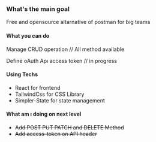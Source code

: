 ### What's the main goal 

Free and opensource altarnative of postman for big teams

#### What you can do 

Manage CRUD operation // All method available

Define oAuth Apı access token // in progress
#### Using Techs
- React for frontend
- TailwindCss for CSS Library
- Simpler-State for state management

#### What am ı doing on next level
- ~~Add POST PUT PATCH and DELETE Method~~
- ~~Add access-token on API header~~



